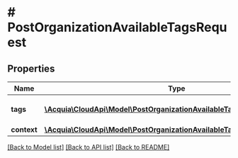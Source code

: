 # # PostOrganizationAvailableTagsRequest

## Properties

Name | Type | Description | Notes
------------ | ------------- | ------------- | -------------
**tags** | [**\Acquia\CloudApi\Model\PostOrganizationAvailableTagsRequestTagsInner[]**](PostOrganizationAvailableTagsRequestTagsInner.md) | A list of tags to be added. |
**context** | [**\Acquia\CloudApi\Model\PostOrganizationAvailableTagsRequestContext**](PostOrganizationAvailableTagsRequestContext.md) |  |

[[Back to Model list]](../../README.md#models) [[Back to API list]](../../README.md#endpoints) [[Back to README]](../../README.md)
